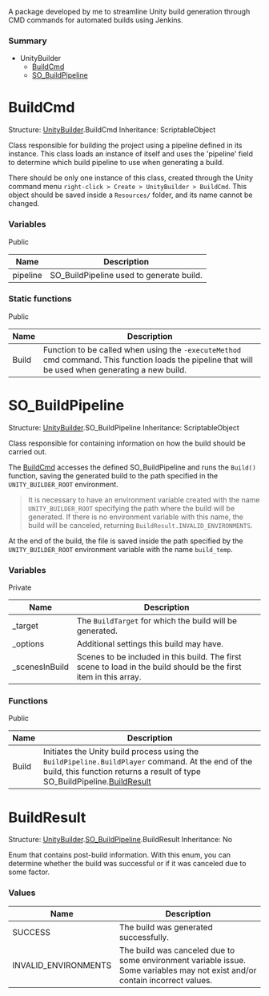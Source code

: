 A package developed by me to streamline Unity build generation through CMD commands for automated builds using Jenkins.

### Summary

* UnityBuilder
  * [BuildCmd](#buildcmd)
  * [SO_BuildPipeline](#so_buildpipeline)


# BuildCmd

Structure: [UnityBuilder](obsidian://open?vault=myVault&file=Unity%20Builder).BuildCmd
Inheritance: ScriptableObject

Class responsible for building the project using a pipeline defined in its instance. This class loads an instance of itself and uses the 'pipeline' field to determine which build pipeline to use when generating a build.

There should be only one instance of this class, created through the Unity command menu `right-click > Create > UnityBuilder > BuildCmd`. This object should be saved inside a `Resources/` folder, and its name cannot be changed.

### Variables

Public

|Name|Description|
|----|-----------|
|pipeline|SO_BuildPipeline used to generate build.|

### Static functions

Public

|Name|Description|
|----|-----------|
|Build|Function to be called when using the `-executeMethod` cmd command. This function loads the pipeline that will be used when generating a new build.|



# SO_BuildPipeline

Structure: [UnityBuilder](obsidian://open?vault=myVault&file=Unity%20Builder).SO_BuildPipeline
Inheritance: ScriptableObject

Class responsible for containing information on how the build should be carried out.

The [BuildCmd](obsidian://open?vault=myVault&file=BuildCmd) accesses the defined SO_BuildPipeline and runs the `Build()` function, saving the generated build to the path specified in the `UNITY_BUILDER_ROOT` environment.

> It is necessary to have an environment variable created with the name `UNITY_BUILDER_ROOT` specifying the path where the build will be generated.
> If there is no environment variable with this name, the build will be canceled, returning `BuildResult.INVALID_ENVIRONMENTS`.

At the end of the build, the file is saved inside the path specified by the `UNITY_BUILDER_ROOT` environment variable with the name `build_temp`.

### Variables

Private

| Name           | Description                                           |
| -------------- | ----------------------------------------------------- |
| \_target       | The `BuildTarget` for which the build will be generated. |
| \_options      | Additional settings this build may have.              |
| \_scenesInBuild| Scenes to be included in this build. The first scene to load in the build should be the first item in this array. |

### Functions

Public

| Name  | Description                                           |
| ----- | ----------------------------------------------------- |
| Build | Initiates the Unity build process using the `BuildPipeline.BuildPlayer` command. At the end of the build, this function returns a result of type SO_BuildPipeline.[BuildResult](#buildresult)|

# BuildResult

Structure: [UnityBuilder](obsidian://open?vault=myVault&file=Unity%20Builder).[SO_BuildPipeline](obsidian://open?vault=myVault&file=SO_BuildPipeline).BuildResult
Inheritance: No

Enum that contains post-build information. With this enum, you can determine whether the build was successful or if it was canceled due to some factor.

### Values

| Name                 | Description                                           |
| -------------------- | ----------------------------------------------------- |
| SUCCESS              | The build was generated successfully.                 |
| INVALID_ENVIRONMENTS | The build was canceled due to some environment variable issue. Some variables may not exist and/or contain incorrect values. |
